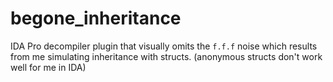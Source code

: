 # begone_inheritance

IDA Pro decompiler plugin that visually omits the `f.f.f` noise which results
from me simulating inheritance with structs. (anonymous structs don't work well
for me in IDA)
